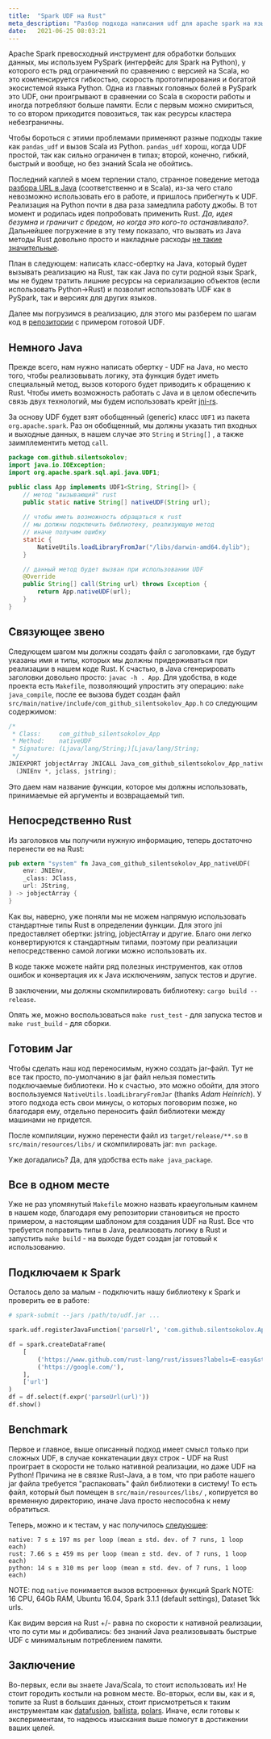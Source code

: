 ```yaml
---
title:  "Spark UDF на Rust"
meta_description: "Разбор подхода написания udf для apache spark на языке rust"
date:   2021-06-25 08:03:21
---
```


Apache Spark превосходный инструмент для обработки больших данных, мы используем PySpark (интерфейс для Spark на Python), у которого есть ряд ограничений по сравнению с версией на Scala, но это компенсируется гибкостью, скорость прототипирования и богатой экосистемой языка Python. Одна из главных головных болей в PySpark это UDF, они проигрывают в сравнении со Scala в скорости работы и иногда потребляют больше памяти. Если с первым можно смириться, то со втором приходится повозиться, так как ресурсы кластера небезграничны.

Чтобы бороться с этими проблемами применяют разные подходы такие как `pandas_udf` и вызов Scala из Python. `pandas_udf`  хорош, когда UDF простой, так как сильно ограничен в типах; второй, конечно, гибкий, быстрый и вообще, но без знаний Scala не обойтись.

Последний каплей в моем терпении стало, странное поведение метода [разбора URL в Java](https://stackoverflow.com/questions/28568188/java-net-uri-get-host-with-underscores) (соответственно и в Scala), из-за чего стало невозможно использовать его в работе, и пришлось прибегнуть к UDF. Реализация на Python почти в два раза замедлила работу джобы. В тот момент и родилась идея попробовать применить Rust. _Да, идея безумна и граничит с бредом, но когда это кого-то останавливало?_. Дальнейшее погружение в эту тему показало, что вызвать из Java методы Rust довольно просто и накладные расходы [не такие значительные](https://github.com/dyu/ffi-overhead).

План в следующем: написать класс-обертку на Java, который будет вызывать реализацию на Rust, так как Java по сути родной язык Spark, мы не будем тратить лишние ресурсы на сериализацию объектов (если использовать Python->Rust) и позволит использовать UDF как в PySpark, так и версиях для других языков.

Далее мы погрузимся в реализацию, для этого мы разберем по шагам код в [репозитории](https://github.com/silentsokolov/spark-udf-rust) с примером готовой UDF.

## Немного Java
Прежде всего, нам нужно написать обертку - UDF на Java, но место того, чтобы реализовывать логику, эта функция будет иметь специальный метод, вызов которого будет приводить к обращению к Rust. Чтобы иметь возможность работать с Java и в целом обеспечить связь двух технологий, мы будем использовать крейт [jni-rs](https://docs.rs/jni/0.19.0/jni/).

За основу UDF будет взят обобщенный (generic) класс `UDF1` из пакета `org.apache.spark`. Раз он обобщенный, мы должны указать тип входных и выходные данных, в нашем случае это `String` и `String[]` , а также заимплементить метод `call`.

```java
package com.github.silentsokolov;
import java.io.IOException;
import org.apache.spark.sql.api.java.UDF1;

public class App implements UDF1<String, String[]> {
    // метод "вызывающий" rust
    public static native String[] nativeUDF(String url);
	
    // чтобы иметь возможность обращаться к rust
    // мы должны подключить библиотеку, реализующую метод
    // иначе получим ошибку
    static {
        NativeUtils.loadLibraryFromJar("/libs/darwin-amd64.dylib");
    }

    // данный метод будет вызван при использовании UDF
    @Override
    public String[] call(String url) throws Exception {
        return App.nativeUDF(url);
    }
}
```

## Связующее звено
Следующем шагом мы должны создать файл с заголовками, где будут указаны имя и типы, которых мы должны придерживаться при реализации в нашем коде Rust. К счастью, в Java сгенерировать заголовки довольно просто: `javac -h . App`. Для удобства, в коде проекта есть `Makefile`, позволяющий упростить эту операцию: `make java_compile`, после ее вызова будет создан файл `src/main/native/include/com_github_silentsokolov_App.h` со следующим содержимом:

```c
/*
 * Class:     com_github_silentsokolov_App
 * Method:    nativeUDF
 * Signature: (Ljava/lang/String;)[Ljava/lang/String;
 */
JNIEXPORT jobjectArray JNICALL Java_com_github_silentsokolov_App_nativeUDF
  (JNIEnv *, jclass, jstring);
```

Это даем нам название функции, которое мы должны использовать, принимаемые ей аргументы и возвращаемый тип.

## Непосредственно Rust
Из заголовков мы получили нужную информацию, теперь достаточно перенести ее на Rust:

```rust
pub extern "system" fn Java_com_github_silentsokolov_App_nativeUDF(
    env: JNIEnv,
    _class: JClass,
    url: JString,
) -> jobjectArray {
}
```

Как вы, наверно, уже поняли мы не можем напрямую использовать стандартные типы Rust в определении функции. Для этого jni предоставляет обертки:  jstring, jobjectArray и другие. Благо они легко конвертируются к стандартным типами, поэтому при реализации непосредственно самой логики можно использовать их.

В коде также можете найти ряд полезных инструментов, как отлов ошибок и конвертация их к Java исключениям, запуск тестов и другие.

В заключении, мы должны скомпилировать библиотеку: `cargo build --release`. 

Опять же, можно воспользоваться `make rust_test` - для запуска тестов и `make rust_build` - для сборки.

## Готовим Jar
Чтобы сделать наш код переносимым, нужно создать jar-файл. Тут не все так просто, по-умолчанию в jar файл нельзя поместить подключаемые библиотеки. Но к счастью, это можно обойти, для этого воспользуемся `NativeUtils.loadLibraryFromJar` (thanks _Adam Heinrich_). У этого подхода есть свои минусы, о которых поговорим позже, но благодаря ему, отдельно переносить файл библиотеки между машинами не придется.

После компиляции, нужно перенести файл из `target/release/**.so` в `src/main/resources/libs/` и скомпилировать jar:  `mvn package`.

Уже догадались? Да, для удобства есть `make java_package`.

## Все в одном месте
Уже не раз упомянутый `Makefile` можно назвать краеугольным камнем в нашем коде, благодаря ему репозитории становиться не просто примером, а настоящим шаблоном для создания UDF на Rust. Все что требуется поправить типы в Java, реализовать логику в Rust и запустить `make build` - на выходе будет создан jar готовый к использованию.

## Подключаем к Spark
Осталось дело за малым - подключить нашу библиотеку к Spark и проверить ее в работе:

```python
# spark-submit --jars /path/to/udf.jar ...

spark.udf.registerJavaFunction('parseUrl', 'com.github.silentsokolov.App', t.ArrayType(t.StringType(), True))

df = spark.createDataFrame(
    [
        ('https://www.github.com/rust-lang/rust/issues?labels=E-easy&state=open#hash'),
        ('https://google.com/'),
    ],
    ['url']
)
df = df.select(f.expr('parseUrl(url)'))
df.show()
```

## Benchmark
Первое и главное, выше описанный подход имеет смысл только при сложных UDF, в случае конкатенации двух строк - UDF на Rust проиграет в скорости не только нативной реализации, но даже UDF на Python! Причина не в связке Rust-Java, а в том, что при работе нашего jar файла требуется "распаковать" файл библиотеки в систему! То есть файл, который был помещен в `src/main/resources/libs/` , копируется во временную директорию, иначе Java просто неспособна к нему обратиться.

Теперь, можно и к тестам, у нас получилось [следующее](https://github.com/silentsokolov/spark-udf-rust/blob/main/.docs/benchmark.ipynb):
```
native: 7 s ± 197 ms per loop (mean ± std. dev. of 7 runs, 1 loop each)
rust: 7.66 s ± 459 ms per loop (mean ± std. dev. of 7 runs, 1 loop each)
python: 14 s ± 310 ms per loop (mean ± std. dev. of 7 runs, 1 loop each)
```

NOTE: под `native` понимается вызов встроенных функций Spark
NOTE: 16 CPU, 64Gb RAM, Ubuntu 16.04, Spark 3.1.1 (default settings), Dataset 1kk urls.

Как видим версия на Rust +/- равна по скорости к нативной реализации, что по сути мы и добивались: без знаний Java реализовывать быстрые UDF с минимальным потреблением памяти.

## Заключение
Во-первых, если вы знаете Java/Scala, то стоит использовать их! Не стоит городить костыли на ровном месте. Во-вторых, если вы, как и я, топите за Rust в больших данных, стоит присмотреться к таким инструментам как [datafusion](https://github.com/apache/arrow-datafusion), [ballista](https://github.com/apache/arrow-datafusion/blob/master/ballista/README.md), [polars](https://github.com/pola-rs/polars). Иначе, если готовы к экспериментам, то надеюсь изыскания выше помогут в достижении ваших целей.